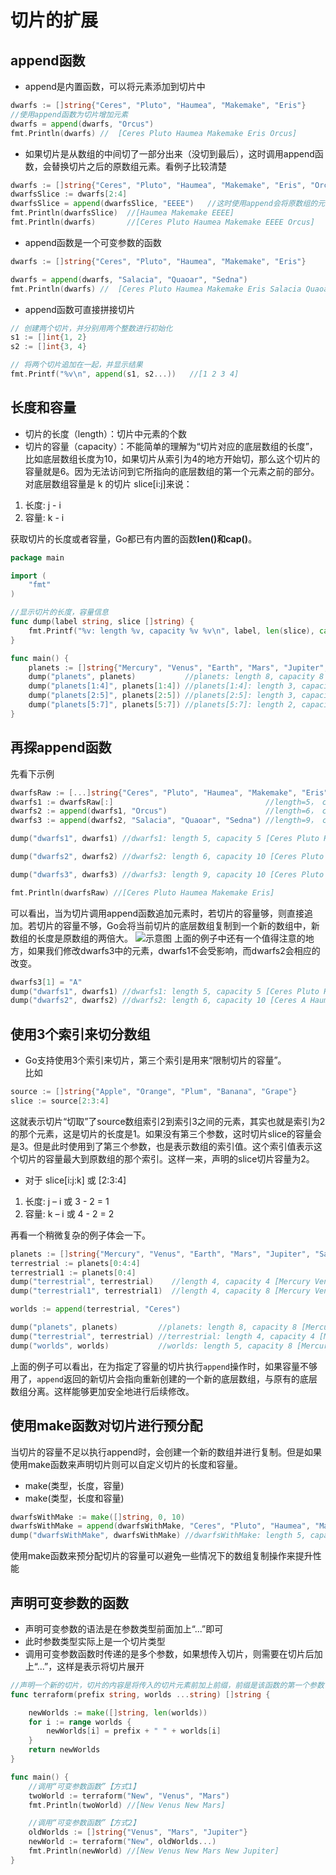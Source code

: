 # 切片的扩展

## append函数

* append是内置函数，可以将元素添加到切片中
```go
dwarfs := []string{"Ceres", "Pluto", "Haumea", "Makemake", "Eris"}
//使用append函数为切片增加元素
dwarfs = append(dwarfs, "Orcus")
fmt.Println(dwarfs) //	[Ceres Pluto Haumea Makemake Eris Orcus]
```
* 如果切片是从数组的中间切了一部分出来（没切到最后），这时调用append函数，会替换切片之后的原数组元素。看例子比较清楚
```go
dwarfs := []string{"Ceres", "Pluto", "Haumea", "Makemake", "Eris", "Orcus"}
dwarfsSlice := dwarfs[2:4]
dwarfsSlice = append(dwarfsSlice, "EEEE")	//这时使用append会将原数组的元素“Eris”替换掉
fmt.Println(dwarfsSlice)  //[Haumea Makemake EEEE]
fmt.Println(dwarfs)       //[Ceres Pluto Haumea Makemake EEEE Orcus]
```
* append函数是一个可变参数的函数
```go
dwarfs := []string{"Ceres", "Pluto", "Haumea", "Makemake", "Eris"}

dwarfs = append(dwarfs, "Salacia", "Quaoar", "Sedna")
fmt.Println(dwarfs) //	[Ceres Pluto Haumea Makemake Eris Salacia Quaoar Sedna]
```
* append函数可直接拼接切片
```go
// 创建两个切片，并分别用两个整数进行初始化
s1 := []int{1, 2}
s2 := []int{3, 4}

// 将两个切片追加在一起，并显示结果
fmt.Printf("%v\n", append(s1, s2...))   //[1 2 3 4]
```

## 长度和容量
* 切片的长度（length）：切片中元素的个数
* 切片的容量（capacity）：不能简单的理解为“切片对应的底层数组的长度”，比如底层数组长度为10，如果切片从索引为4的地方开始切，那么这个切片的容量就是6。因为无法访问到它所指向的底层数组的第一个元素之前的部分。   
对底层数组容量是 k 的切片 slice[i:j]来说：
1. 长度: j - i
2. 容量: k - i   

获取切片的长度或者容量，Go都已有内置的函数**len()**和**cap()**。
```go
package main

import (
	"fmt"
)

//显示切片的长度，容量信息
func dump(label string, slice []string) {
	fmt.Printf("%v: length %v, capacity %v %v\n", label, len(slice), cap(slice), slice)
}

func main() {
	planets := []string{"Mercury", "Venus", "Earth", "Mars", "Jupiter", "Saturn", "Uranus", "Neptune"}
	dump("planets", planets)           //planets: length 8, capacity 8 [Mercury Venus Earth Mars Jupiter Saturn Uranus Neptune]
	dump("planets[1:4]", planets[1:4]) //planets[1:4]: length 3, capacity 7 [Venus Earth Mars]
	dump("planets[2:5]", planets[2:5]) //planets[2:5]: length 3, capacity 6 [Earth Mars Jupiter]
	dump("planets[5:7]", planets[5:7]) //planets[5:7]: length 2, capacity 3 [Saturn Uranus]
}
```
## 再探append函数

先看下示例
```go
dwarfsRaw := [...]string{"Ceres", "Pluto", "Haumea", "Makemake", "Eris"}
dwarfs1 := dwarfsRaw[:]                                  //length=5， capacity=5
dwarfs2 := append(dwarfs1, "Orcus")                      //length=6， capacity=10
dwarfs3 := append(dwarfs2, "Salacia", "Quaoar", "Sedna") //length=9， capacity=10

dump("dwarfs1", dwarfs1) //dwarfs1: length 5, capacity 5 [Ceres Pluto Haumea Makemake Eris]

dump("dwarfs2", dwarfs2) //dwarfs2: length 6, capacity 10 [Ceres Pluto Haumea Makemake Eris Orcus]

dump("dwarfs3", dwarfs3) //dwarfs3: length 9, capacity 10 [Ceres Pluto Haumea Makemake Eris Orcus Salacia Quaoar Sedna]

fmt.Println(dwarfsRaw) //[Ceres Pluto Haumea Makemake Eris]
```
可以看出，当为切片调用append函数追加元素时，若切片的容量够，则直接追加。若切片的容量不够，Go会将当前切片的底层数组复制到一个新的数组中，新数组的长度是原数组的两倍大。
![示意图](https://github.com/Xuhy0826/Golang-Study/blob/master/resource/AppendFunc.png)
上面的例子中还有一个值得注意的地方，如果我们修改dwarfs3中的元素，dwarfs1不会受影响，而dwarfs2会相应的改变。
```go
dwarfs3[1] = "A"
dump("dwarfs1", dwarfs1) //dwarfs1: length 5, capacity 5 [Ceres Pluto Haumea Makemake Eris]
dump("dwarfs2", dwarfs2) //dwarfs2: length 6, capacity 10 [Ceres A Haumea Makemake Eris Orcus]
```

## 使用3个索引来切分数组
* Go支持使用3个索引来切片，第三个索引是用来“限制切片的容量”。   
比如
```go
source := []string{"Apple", "Orange", "Plum", "Banana", "Grape"}
slice := source[2:3:4]
```
这就表示切片“切取”了source数组索引2到索引3之间的元素，其实也就是索引为2的那个元素，这是切片的长度是1。如果没有第三个参数，这时切片slice的容量会是3。但是此时使用到了第三个参数，也是表示数组的索引值。这个索引值表示这个切片的容量最大到原数组的那个索引。这样一来，声明的slice切片容量为2。   
* 对于 slice[i:j:k] 或 [2:3:4]
1. 长度: j – i 或 3 - 2 = 1
2. 容量: k – i 或 4 - 2 = 2   

再看一个稍微复杂的例子体会一下。
```go
planets := []string{"Mercury", "Venus", "Earth", "Mars", "Jupiter", "Saturn", "Uranus", "Neptune"}
terrestrial := planets[0:4:4]
terrestrial1 := planets[0:4]
dump("terrestrial", terrestrial)   	//length 4, capacity 4 [Mercury Venus Earth Mars]
dump("terrestrial1", terrestrial1) 	//length 4, capacity 8 [Mercury Venus Earth Mars]

worlds := append(terrestrial, "Ceres")

dump("planets", planets)         //planets: length 8, capacity 8 [Mercury Venus Earth Mars Jupiter Saturn Uranus Neptune]
dump("terrestrial", terrestrial) //terrestrial: length 4, capacity 4 [Mercury Venus Earth Mars]
dump("worlds", worlds)           //worlds: length 5, capacity 8 [Mercury Venus Earth Mars Ceres]
```
上面的例子可以看出，在为指定了容量的切片执行`append`操作时，如果容量不够用了，`append`返回的新切片会指向重新创建的一个新的底层数组，与原有的底层数组分离。这样能够更加安全地进行后续修改。

## 使用make函数对切片进行预分配
当切片的容量不足以执行append时，会创建一个新的数组并进行复制。但是如果使用make函数来声明切片则可以自定义切片的长度和容量。
* make(类型，长度，容量)
* make(类型，长度和容量)
```go
dwarfsWithMake := make([]string, 0, 10)
dwarfsWithMake = append(dwarfsWithMake, "Ceres", "Pluto", "Haumea", "Makemake", "Eris")
dump("dwarfsWithMake", dwarfsWithMake) //dwarfsWithMake: length 5, capacity 10 [Ceres Pluto Haumea Makemake Eris]
```
使用make函数来预分配切片的容量可以避免一些情况下的数组复制操作来提升性能

## 声明可变参数的函数

* 声明可变参数的语法是在参数类型前面加上“...”即可
* 此时参数类型实际上是一个切片类型
* 调用可变参数函数时传递的是多个参数，如果想传入切片，则需要在切片后加上“...”，这样是表示将切片展开
```go
//声明一个新的切片，切片的内容是将传入的切片元素前加上前缀，前缀是该函数的第一个参数
func terraform(prefix string, worlds ...string) []string {

	newWorlds := make([]string, len(worlds))
	for i := range worlds {
		newWorlds[i] = prefix + " " + worlds[i]
	}
	return newWorlds
}

func main() {
	//调用“可变参数函数”【方式1】
	twoWorld := terraform("New", "Venus", "Mars")
	fmt.Println(twoWorld) //[New Venus New Mars]

	//调用“可变参数函数”【方式2】
	oldWorlds := []string{"Venus", "Mars", "Jupiter"}
	newWorld := terraform("New", oldWorlds...)
	fmt.Println(newWorld) //[New Venus New Mars New Jupiter]
}
```